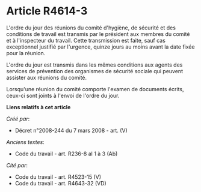 # Article R4614-3

L'ordre du jour des réunions du comité d'hygiène, de sécurité et des conditions de travail est transmis par le président aux
membres du comité et à l'inspecteur du travail. Cette transmission est faite, sauf cas exceptionnel justifié par l'urgence,
quinze jours au moins avant la date fixée pour la réunion.

L'ordre du jour est transmis dans les mêmes conditions aux agents des services de prévention des organismes de sécurité
sociale qui peuvent assister aux réunions du comité.

Lorsqu'une réunion du comité comporte l'examen de documents écrits, ceux-ci sont joints à l'envoi de l'ordre du jour.

**Liens relatifs à cet article**

_Créé par_:

  - Décret n°2008-244 du 7 mars 2008 - art. (V)

_Anciens textes_:

  - Code du travail - art. R236-8 al 1 à 3 (Ab)

_Cité par_:

  - Code du travail - art. R4523-15 (V)
  - Code du travail - art. R4643-32 (VD)
